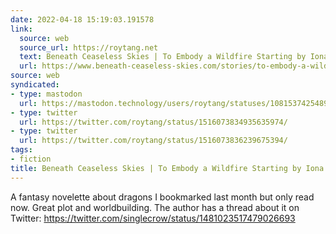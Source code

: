 ```yaml
---
date: 2022-04-18 15:19:03.191578
link:
  source: web
  source_url: https://roytang.net
  text: Beneath Ceaseless Skies | To Embody a Wildfire Starting by Iona Datt Sharma
  url: https://www.beneath-ceaseless-skies.com/stories/to-embody-a-wildfire-starting/
source: web
syndicated:
- type: mastodon
  url: https://mastodon.technology/users/roytang/statuses/108153742548940384
- type: twitter
  url: https://twitter.com/roytang/status/1516073834935635974/
- type: twitter
  url: https://twitter.com/roytang/status/1516073836239675394/
tags:
- fiction
title: Beneath Ceaseless Skies | To Embody a Wildfire Starting by Iona Datt Sharma
---
```


A fantasy novelette about dragons I bookmarked last month but only read now. Great plot and worldbuilding. The author has a thread about it on Twitter: https://twitter.com/singlecrow/status/1481023517479026693
